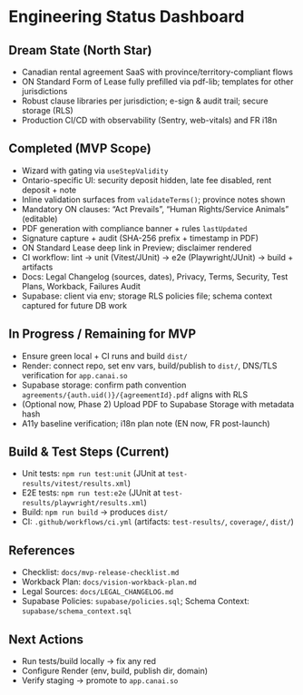 # Engineering Status Dashboard

## Dream State (North Star)
- Canadian rental agreement SaaS with province/territory-compliant flows
- ON Standard Form of Lease fully prefilled via pdf-lib; templates for other jurisdictions
- Robust clause libraries per jurisdiction; e-sign & audit trail; secure storage (RLS)
- Production CI/CD with observability (Sentry, web-vitals) and FR i18n

## Completed (MVP Scope)
- Wizard with gating via `useStepValidity`
- Ontario-specific UI: security deposit hidden, late fee disabled, rent deposit + note
- Inline validation surfaces from `validateTerms()`; province notes shown
- Mandatory ON clauses: “Act Prevails”, “Human Rights/Service Animals” (editable)
- PDF generation with compliance banner + rules `lastUpdated`
- Signature capture + audit (SHA-256 prefix + timestamp in PDF)
- ON Standard Lease deep link in Preview; disclaimer rendered
- CI workflow: lint → unit (Vitest/JUnit) → e2e (Playwright/JUnit) → build + artifacts
- Docs: Legal Changelog (sources, dates), Privacy, Terms, Security, Test Plans, Workback, Failures Audit
- Supabase: client via env; storage RLS policies file; schema context captured for future DB work

## In Progress / Remaining for MVP
- Ensure green local + CI runs and build `dist/`
- Render: connect repo, set env vars, build/publish to `dist/`, DNS/TLS verification for `app.canai.so`
- Supabase storage: confirm path convention `agreements/{auth.uid()}/{agreementId}.pdf` aligns with RLS
- (Optional now, Phase 2) Upload PDF to Supabase Storage with metadata hash
- A11y baseline verification; i18n plan note (EN now, FR post-launch)

## Build & Test Steps (Current)
- Unit tests: `npm run test:unit` (JUnit at `test-results/vitest/results.xml`)
- E2E tests: `npm run test:e2e` (JUnit at `test-results/playwright/results.xml`)
- Build: `npm run build` → produces `dist/`
- CI: `.github/workflows/ci.yml` (artifacts: `test-results/`, `coverage/`, `dist/`)

## References
- Checklist: `docs/mvp-release-checklist.md`
- Workback Plan: `docs/vision-workback-plan.md`
- Legal Sources: `docs/LEGAL_CHANGELOG.md`
- Supabase Policies: `supabase/policies.sql`; Schema Context: `supabase/schema_context.sql`

## Next Actions
- Run tests/build locally → fix any red
- Configure Render (env, build, publish dir, domain)
- Verify staging → promote to `app.canai.so`
